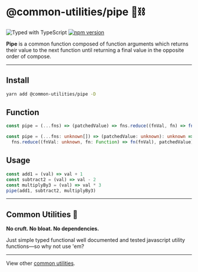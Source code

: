# @common-utilities/pipe 🧰⛓

![Typed with TypeScript](https://flat.badgen.net/badge/icon/Typed?icon=typescript&label&labelColor=blue&color=555555)
[![npm version](https://badge.fury.io/js/%40common-utilities%2Fpipe.svg)](https://badge.fury.io/js/%40common-utilities%2Fpipe)

**Pipe** is a common function composed of function arguments which returns their value to the next function until returning a final value in the opposite order of compose.

---

## Install

```bash
yarn add @common-utilities/pipe -D
```

## Function

```typescript
const pipe = (...fns) => (patchedValue) => fns.reduce((fnVal, fn) => fn(fnVal), patchedValue)
```

```typescript
const pipe = (...fns: unknown[]) => (patchedValue: unknown): unknown =>
  fns.reduce((fnVal: unknown, fn: Function) => fn(fnVal), patchedValue)
```

## Usage

```typescript
const add1 = (val) => val + 1
const subtract2 = (val) => val - 2
const multiplyBy3 = (val) => val * 3
pipe(add1, subtract2, multiplyBy3)
```

---

## Common Utilities 🧰

**No cruft. No bloat. No dependencies.**

Just simple typed functional well documented and tested javascript utility functions—so why not use 'em?

---

View other [common utilities](https://github.com/yowainwright/common-utilities).
